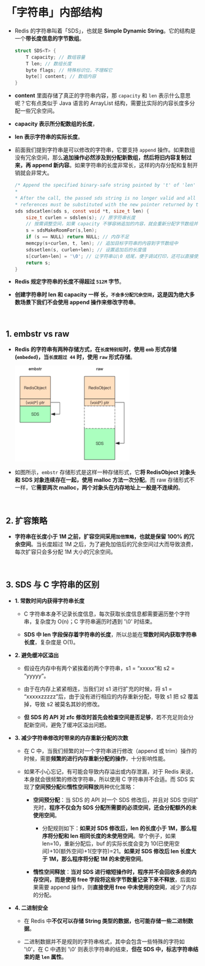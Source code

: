 # **「字符串」内部结构**

- Redis 的字符串叫着「SDS」，也就是 **Simple Dynamic String**。它的结构是一个**带长度信息的字节数组**。

    ```C
    struct SDS<T> {
        T capacity; // 数组容量
        T len; // 数组长度
        byte flags; // 特殊标识位，不理睬它 
        byte[] content; // 数组内容
    }
    ```

- **content** 里面存储了真正的字符串内容，那 ```capacity``` 和 ```len``` 表示什么意思呢？它有点类似于 Java 语言的 ArrayList 结构，需要比实际的内容长度多分配一些冗余空间。

- **capacity 表示所分配数组的长度**，

- **len 表示字符串的实际长度**。

- 前面我们提到字符串是可以修改的字符串，它要支持 ```append``` 操作。如果数组没有冗余空间，那么**追加操作必然涉及到分配新数组，然后将旧内容复制过来，再 append 新内容**。如果字符串的长度非常长，这样的内存分配和复制开销就会非常大。

    ```C
    /* Append the specified binary-safe string pointed by 't' of 'len' bytes to the * end of the specified sds string 's'.
    *
    * After the call, the passed sds string is no longer valid and all the
    * references must be substituted with the new pointer returned by the call. */ 
    sds sdscatlen(sds s, const void *t, size_t len) {
        size_t curlen = sdslen(s); // 原字符串长度
        // 按需调整空间，如果 capacity 不够容纳追加的内容，就会重新分配字节数组并复制原字符串的内容到新数组中
        s = sdsMakeRoomFor(s,len);
        if (s == NULL) return NULL; // 内存不足
        memcpy(s+curlen, t, len); // 追加目标字符串的内容到字节数组中
        sdssetlen(s, curlen+len); // 设置追加后的长度值
        s[curlen+len] = '\0'; // 让字符串以\0 结尾，便于调试打印，还可以直接使用 glibc 的字符串函数进行操作
        return s; 
    }
    ```

- **Redis 规定字符串的长度不得超过 ```512M``` 字节**。

- **创建字符串时 len 和 capacity 一样 长，```不会多分配冗余空间```，这是因为绝大多数场景下我们不会使用 append 操作来修改字符串**。

<br>

## **1. embstr vs raw**
- **Redis 的字符串有两种存储方式，在```长度特别短```时，使用 ```emb``` 形式存储 (```embeded```)，当```长度超过 44``` 时，使用 ```raw``` 形式存储**。

    <img src="../images/sds.png" width="300" height="250" alt="skiplist1" align=center/>

- 如图所示，```embstr``` 存储形式是这样一种存储形式，它**将 RedisObject 对象头和 SDS 对象连续存在一起，使用 malloc 方法一次分配**。而 raw 存储形式不一样，它**需要两次 malloc，两个对象头在内存地址上一般是不连续的**。

<br>

## **2. 扩容策略**
- **字符串在长度小于 1M 之前，扩容空间采用```加倍策略```，也就是保留 100% 的冗余空间**。当长度超过 1M 之后，为了避免加倍后的冗余空间过大而导致浪费，每次扩容只会多分配 1M 大小的冗余空间。

<br>

## **3. SDS 与 C 字符串的区别**
- **1. 常数时间内获得字符串长度**
    - C 字符串本身不记录长度信息，每次获取长度信息都需要遍历整个字符串，复杂度为 O(n)；C 字符串遍历时遇到 '\0' 时结束。

    - **SDS 中 len 字段保存着字符串的长度**，所以总能在**常数时间内获取字符串长度**，复杂度是 O(1)。

- **2. 避免缓冲区溢出**
    - 假设在内存中有两个紧挨着的两个字符串，s1 = “xxxxx”和 s2 = “yyyyy”。

    - 由于在内存上紧紧相连，当我们对 s1 进行扩充的时候，将 s1 = “xxxxxzzzzz”后，由于没有进行相应的内存重新分配，导致 s1 把 s2 覆盖掉，导致 s2 被莫名其妙的修改。

    - **但 SDS 的 API 对 zfc 修改时首先会检查空间是否足够**，若不充足则会分配新空间，避免了缓冲区溢出问题。

- **3. 减少字符串修改时带来的内存重新分配的次数**
    - 在 C 中，当我们频繁的对一个字符串进行修改（append 或 trim）操作的时候，需要**频繁的进行内存重新分配的操作**，十分影响性能。

    - 如果不小心忘记，有可能会导致内存溢出或内存泄漏，对于 Redis 来说，本身就会很频繁的修改字符串，所以使用 C 字符串并不合适。而 SDS 实现了**空间预分配**和**惰性空间释放**两种优化策略：  
        - **空间预分配**：当 SDS 的 API 对一个 SDS 修改后，并且对 SDS 空间扩充时，**程序不仅会为 SDS 分配所需要的必须空间，还会分配额外的未使用空间**。
            - 分配规则如下：**如果对 SDS 修改后，len 的长度小于 1M，那么程序将分配和 len 相同长度的未使用空间**。举个例子，如果 len=10，重新分配后，buf 的实际长度会变为 10(已使用空间)+10(额外空间)+1(空字符)=21。**如果对 SDS 修改后 len 长度大于 1M，那么程序将分配 1M 的未使用空间**。

        - **惰性空间释放**：**当对 SDS 进行缩短操作时，程序并不会回收多余的内存空间，而是使用 free 字段将这些字节数量记录下来不释放**，后面如果需要 append 操作，则**直接使用 free 中未使用的空间**，减少了内存的分配。

- **4. 二进制安全**
    - 在 Redis 中**不仅可以存储 String 类型的数据，也可能存储一些二进制数据**。

    - 二进制数据并不是规则的字符串格式，其中会包含一些特殊的字符如 '\0'，在 C 中遇到 '\0' 则表示字符串的结束，**但在 SDS 中，标志字符串结束的是 ```len``` 属性**。